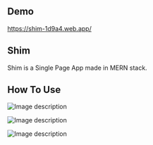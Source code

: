 
## Demo

https://shim-1d9a4.web.app/

## Shim

Shim is a Single Page App made in MERN stack.

## How To Use

![Image description](https://res.cloudinary.com/daokgy02f/image/upload/v1586064568/%EC%8A%AC%EB%9D%BC%EC%9D%B4%EB%93%9C1_gfaufp.png)

![Image description](https://res.cloudinary.com/daokgy02f/image/upload/v1586064572/%EC%8A%AC%EB%9D%BC%EC%9D%B4%EB%93%9C2_nwwfap.png)

![Image description](https://res.cloudinary.com/daokgy02f/image/upload/v1586064577/%EC%8A%AC%EB%9D%BC%EC%9D%B4%EB%93%9C3_qtuucn.png)
